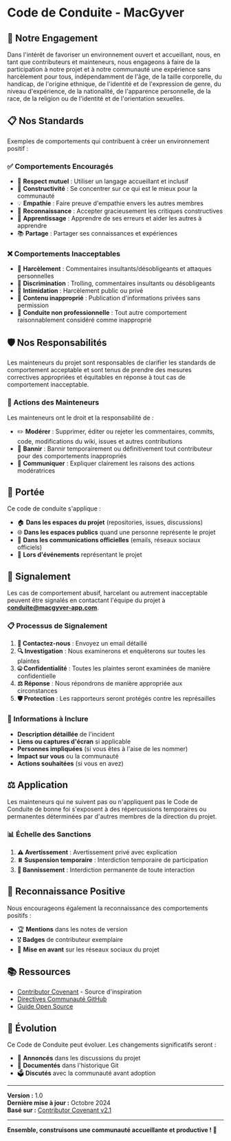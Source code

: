 # Code de Conduite - MacGyver

## 🤝 Notre Engagement

Dans l'intérêt de favoriser un environnement ouvert et accueillant, nous, en tant que contributeurs et mainteneurs, nous engageons à faire de la participation à notre projet et à notre communauté une expérience sans harcèlement pour tous, indépendamment de l'âge, de la taille corporelle, du handicap, de l'origine ethnique, de l'identité et de l'expression de genre, du niveau d'expérience, de la nationalité, de l'apparence personnelle, de la race, de la religion ou de l'identité et de l'orientation sexuelles.

## 📋 Nos Standards

Exemples de comportements qui contribuent à créer un environnement positif :

### ✅ Comportements Encouragés

- 🤝 **Respect mutuel** : Utiliser un langage accueillant et inclusif
- 🎯 **Constructivité** : Se concentrer sur ce qui est le mieux pour la communauté
- 💡 **Empathie** : Faire preuve d'empathie envers les autres membres
- 🙏 **Reconnaissance** : Accepter gracieusement les critiques constructives
- 🔄 **Apprentissage** : Apprendre de ses erreurs et aider les autres à apprendre
- 📚 **Partage** : Partager ses connaissances et expériences

### ❌ Comportements Inacceptables

- 🚫 **Harcèlement** : Commentaires insultants/désobligeants et attaques personnelles
- 🚫 **Discrimination** : Trolling, commentaires insultants ou désobligeants
- 🚫 **Intimidation** : Harcèlement public ou privé
- 🚫 **Contenu inapproprié** : Publication d'informations privées sans permission
- 🚫 **Conduite non professionnelle** : Tout autre comportement raisonnablement considéré comme inapproprié

## 🛡️ Nos Responsabilités

Les mainteneurs du projet sont responsables de clarifier les standards de comportement acceptable et sont tenus de prendre des mesures correctives appropriées et équitables en réponse à tout cas de comportement inacceptable.

### 🔧 Actions des Mainteneurs

Les mainteneurs ont le droit et la responsabilité de :
- ✏️ **Modérer** : Supprimer, éditer ou rejeter les commentaires, commits, code, modifications du wiki, issues et autres contributions
- 🚫 **Bannir** : Bannir temporairement ou définitivement tout contributeur pour des comportements inappropriés
- 📢 **Communiquer** : Expliquer clairement les raisons des actions modératrices

## 📍 Portée

Ce code de conduite s'applique :
- 🏠 **Dans les espaces du projet** (repositories, issues, discussions)
- 🌐 **Dans les espaces publics** quand une personne représente le projet
- 📧 **Dans les communications officielles** (emails, réseaux sociaux officiels)
- 🎤 **Lors d'événements** représentant le projet

## 🚨 Signalement

Les cas de comportement abusif, harcelant ou autrement inacceptable peuvent être signalés en contactant l'équipe du projet à **conduite@macgyver-app.com**.

### 📋 Processus de Signalement

1. **📧 Contactez-nous** : Envoyez un email détaillé
2. **🔍 Investigation** : Nous examinerons et enquêterons sur toutes les plaintes
3. **🤐 Confidentialité** : Toutes les plaintes seront examinées de manière confidentielle
4. **⚖️ Réponse** : Nous répondrons de manière appropriée aux circonstances
5. **🛡️ Protection** : Les rapporteurs seront protégés contre les représailles

### 📝 Informations à Inclure

- **Description détaillée** de l'incident
- **Liens ou captures d'écran** si applicable
- **Personnes impliquées** (si vous êtes à l'aise de les nommer)
- **Impact sur vous** ou la communauté
- **Actions souhaitées** (si vous en avez)

## ⚖️ Application

Les mainteneurs qui ne suivent pas ou n'appliquent pas le Code de Conduite de bonne foi s'exposent à des répercussions temporaires ou permanentes déterminées par d'autres membres de la direction du projet.

### 📊 Échelle des Sanctions

1. **⚠️ Avertissement** : Avertissement privé avec explication
2. **⏸️ Suspension temporaire** : Interdiction temporaire de participation
3. **🚫 Bannissement** : Interdiction permanente de toute interaction

## 🌟 Reconnaissance Positive

Nous encourageons également la reconnaissance des comportements positifs :
- 🏆 **Mentions** dans les notes de version
- 🎖️ **Badges** de contributeur exemplaire
- 📢 **Mise en avant** sur les réseaux sociaux du projet

## 📚 Ressources

- [Contributor Covenant](https://www.contributor-covenant.org/) - Source d'inspiration
- [Directives Communauté GitHub](https://docs.github.com/fr/site-policy/github-terms/github-community-guidelines)
- [Guide Open Source](https://opensource.guide/fr/code-of-conduct/)

## 🔄 Évolution

Ce Code de Conduite peut évoluer. Les changements significatifs seront :
- 📢 **Annoncés** dans les discussions du projet
- 📝 **Documentés** dans l'historique Git
- 🗳️ **Discutés** avec la communauté avant adoption

---

**Version :** 1.0  
**Dernière mise à jour :** Octobre 2024  
**Basé sur :** [Contributor Covenant v2.1](https://www.contributor-covenant.org/version/2/1/code_of_conduct.html)

---

**Ensemble, construisons une communauté accueillante et productive ! 🌟**